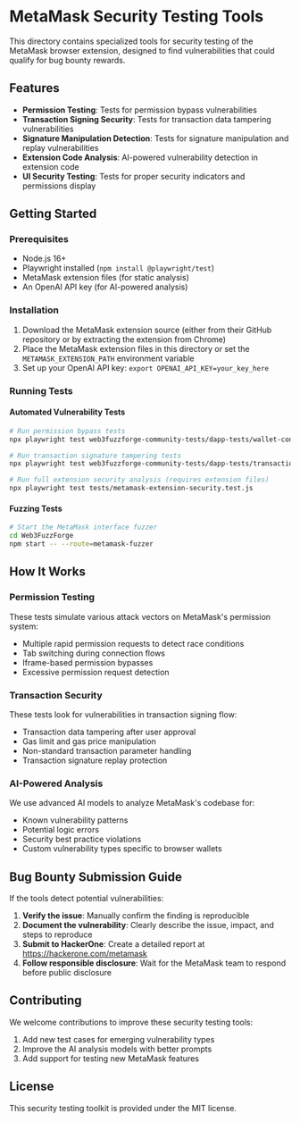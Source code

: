 # MetaMask Security Testing Tools

This directory contains specialized tools for security testing of the MetaMask browser extension, designed to find vulnerabilities that could qualify for bug bounty rewards.

## Features

- **Permission Testing**: Tests for permission bypass vulnerabilities
- **Transaction Signing Security**: Tests for transaction data tampering vulnerabilities
- **Signature Manipulation Detection**: Tests for signature manipulation and replay vulnerabilities
- **Extension Code Analysis**: AI-powered vulnerability detection in extension code
- **UI Security Testing**: Tests for proper security indicators and permissions display

## Getting Started

### Prerequisites

- Node.js 16+
- Playwright installed (`npm install @playwright/test`)
- MetaMask extension files (for static analysis)
- An OpenAI API key (for AI-powered analysis)

### Installation

1. Download the MetaMask extension source (either from their GitHub repository or by extracting the extension from Chrome)
2. Place the MetaMask extension files in this directory or set the `METAMASK_EXTENSION_PATH` environment variable
3. Set up your OpenAI API key: `export OPENAI_API_KEY=your_key_here`

### Running Tests

#### Automated Vulnerability Tests

```bash
# Run permission bypass tests
npx playwright test web3fuzzforge-community-tests/dapp-tests/wallet-connection/metamask-permissions-bypass.test.js

# Run transaction signature tampering tests
npx playwright test web3fuzzforge-community-tests/dapp-tests/transaction-flow/metamask-signature-tampering.test.js

# Run full extension security analysis (requires extension files)
npx playwright test tests/metamask-extension-security.test.js
```

#### Fuzzing Tests

```bash
# Start the MetaMask interface fuzzer
cd Web3FuzzForge
npm start -- --route=metamask-fuzzer
```

## How It Works

### Permission Testing

These tests simulate various attack vectors on MetaMask's permission system:

- Multiple rapid permission requests to detect race conditions
- Tab switching during connection flows
- Iframe-based permission bypasses
- Excessive permission request detection

### Transaction Security

These tests look for vulnerabilities in transaction signing flow:

- Transaction data tampering after user approval
- Gas limit and gas price manipulation
- Non-standard transaction parameter handling
- Transaction signature replay protection

### AI-Powered Analysis

We use advanced AI models to analyze MetaMask's codebase for:

- Known vulnerability patterns
- Potential logic errors
- Security best practice violations
- Custom vulnerability types specific to browser wallets

## Bug Bounty Submission Guide

If the tools detect potential vulnerabilities:

1. **Verify the issue**: Manually confirm the finding is reproducible
2. **Document the vulnerability**: Clearly describe the issue, impact, and steps to reproduce
3. **Submit to HackerOne**: Create a detailed report at https://hackerone.com/metamask
4. **Follow responsible disclosure**: Wait for the MetaMask team to respond before public disclosure

## Contributing

We welcome contributions to improve these security testing tools:

1. Add new test cases for emerging vulnerability types
2. Improve the AI analysis models with better prompts
3. Add support for testing new MetaMask features

## License

This security testing toolkit is provided under the MIT license.
